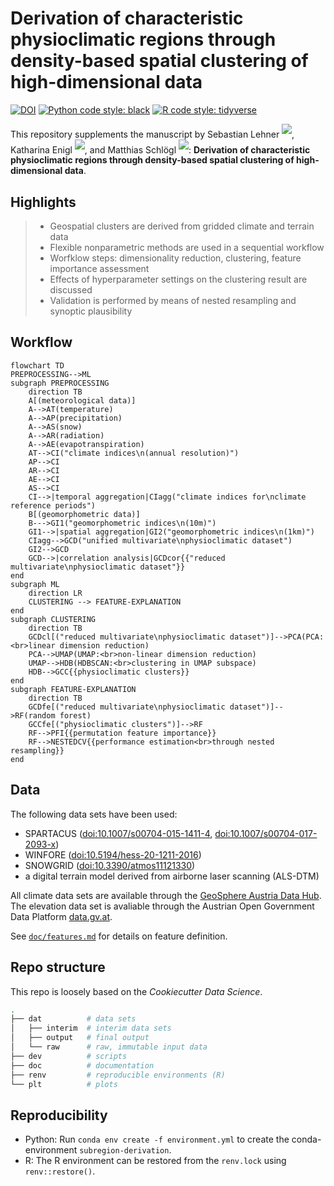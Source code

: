 # Derivation of characteristic physioclimatic regions through density-based spatial clustering of high-dimensional data

<!-- badges: start -->
[![DOI](https://zenodo.org/badge/DOI/10.5281/zenodo.7983023.svg)](https://doi.org/10.5281/zenodo.7983023)
[![Python code style: black](https://img.shields.io/badge/codestyle-black-black)](https://github.com/psf/black)
[![R code style: tidyverse](https://img.shields.io/badge/codestyle-tidyverse-blue)](https://style.tidyverse.org/)
<!-- badges: end -->

This repository supplements the manuscript by
Sebastian Lehner <sup>[![](https://info.orcid.org/wp-content/uploads/2020/12/orcid_16x16.gif)](https://orcid.org/0000-0002-7562-8172)</sup>,
Katharina Enigl <sup>[![](https://info.orcid.org/wp-content/uploads/2020/12/orcid_16x16.gif)](https://orcid.org/0000-0002-3263-0918)</sup>,
and
Matthias Schlögl
<sup>[![](https://info.orcid.org/wp-content/uploads/2020/12/orcid_16x16.gif)](https://orcid.org/0000-0002-4357-523X)</sup>:
**Derivation of characteristic physioclimatic regions through density-based spatial clustering of high-dimensional data**.

## Highlights

> - Geospatial clusters are derived from gridded climate and terrain data
> - Flexible nonparametric methods are used in a sequential workflow
> - Worfklow steps: dimensionality reduction, clustering, feature importance assessment
> - Effects of hyperparameter settings on the clustering result are discussed 
> - Validation is performed by means of nested resampling and synoptic plausibility

## Workflow

```mermaid
flowchart TD
PREPROCESSING-->ML
subgraph PREPROCESSING
    direction TB
    A[(meteorological data)]
    A-->AT(temperature)
    A-->AP(precipitation)
    A-->AS(snow)
    A-->AR(radiation)
    A-->AE(evapotranspiration)
    AT-->CI("climate indices\n(annual resolution)")
    AP-->CI
    AR-->CI
    AE-->CI
    AS-->CI
    CI-->|temporal aggregation|CIagg("climate indices for\nclimate reference periods")
    B[(geomorphometric data)]
    B--->GI1("geomorphometric indices\n(10m)")
    GI1-->|spatial aggregation|GI2("geomorphometric indices\n(1km)")
    CIagg-->GCD("unified multivariate\nphysioclimatic dataset")
    GI2-->GCD
    GCD-->|correlation analysis|GCDcor{{"reduced multivariate\nphysioclimatic dataset"}}
end
subgraph ML
    direction LR
    CLUSTERING --> FEATURE-EXPLANATION
end
subgraph CLUSTERING
    direction TB
    GCDcl[("reduced multivariate\nphysioclimatic dataset")]-->PCA(PCA:<br>linear dimension reduction)
    PCA-->UMAP(UMAP:<br>non-linear dimension reduction)
    UMAP-->HDB(HDBSCAN:<br>clustering in UMAP subspace)
    HDB-->GCC{{physioclimatic clusters}}
end
subgraph FEATURE-EXPLANATION
    direction TB
    GCDfe[("reduced multivariate\nphysioclimatic dataset")]-->RF(random forest)
    GCCfe[("physioclimatic clusters")]-->RF
    RF-->PFI{{permutation feature importance}}
    RF-->NESTEDCV{{performance estimation<br>through nested resampling}}
end
```

## Data

The following data sets have been used:
- SPARTACUS ([doi:10.1007/s00704-015-1411-4](https://doi.org/10.1007/s00704-015-1411-4), [doi:10.1007/s00704-017-2093-x](https://doi.org/10.1007/s00704-017-2093-x))
- WINFORE ([doi:10.5194/hess-20-1211-2016](https://doi.org/10.5194/hess-20-1211-2016))
- SNOWGRID ([doi:10.3390/atmos11121330](https://doi.org/10.3390/atmos11121330))
- a digital terrain model derived from airborne laser scanning (ALS-DTM)

All climate data sets are available through the [GeoSphere Austria Data Hub](https://data.hub.geosphere.at/).
The elevation data set is avaliable through the Austrian Open Government Data Platform
[data.gv.at](https://www.data.gv.at/katalog/dataset/land-ktn_digitales-gelandemodell-dgm-osterreich).

See [`doc/features.md`](./doc/features.md) for details on feature definition.

## Repo structure

This repo is loosely based on the *Cookiecutter Data Science*.

```sh
.
├── dat          # data sets
│   ├── interim  # interim data sets
│   ├── output   # final output
│   └── raw      # raw, immutable input data
├── dev          # scripts 
├── doc          # documentation
├── renv         # reproducible environments (R)
└── plt          # plots
```

## Reproducibility
- Python: Run `conda env create -f environment.yml` to create the conda-environment `subregion-derivation`.
- R: The R environment can be restored from the `renv.lock` using `renv::restore()`.
